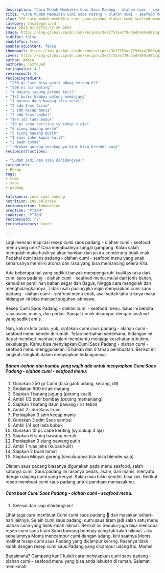 ```yaml
---
description: "Cara Mudah Membikin Cumi Saos Padang - olahan cumi - seafood menu yang Mantap"
title: "Cara Mudah Membikin Cumi Saos Padang - olahan cumi - seafood menu yang Mantap"
slug: 220-cara-mudah-membikin-cumi-saos-padang-olahan-cumi-seafood-menu-yang-mantap
category: Uncategorized
date: 2023-01-02T21:27:26.265Z
image: https://img-global.cpcdn.com/recipes/3e71f53ae779dda4/680x482cq70/cumi-saos-padang-olahan-cumi-seafood-menu-foto-resep-utama.jpg
hideToc: false
enableToc: true
enableTocContent: false
thumbnail: https://img-global.cpcdn.com/recipes/3e71f53ae779dda4/680x482cq70/cumi-saos-padang-olahan-cumi-seafood-menu-foto-resep-utama.jpg
cover: https://img-global.cpcdn.com/recipes/3e71f53ae779dda4/680x482cq70/cumi-saos-padang-olahan-cumi-seafood-menu-foto-resep-utama.jpg
author: Admin
authorAv: notfound
ratingvalue: 4.1
reviewcount: 3
recipeingredient:
- "250 gr Cumi bisa ganti udang kerang dll"
- "500 ml air matang"
- "1 batang jagung potong kecil"
- "1/2 butir bombay potong memanjang"
- "1 batang daun bawang iris tebal"
- "2 sdm Saos tiram"
- "3 sdm kecap manis"
- "3 sdm Saos sambal"
- "1/4 sdt lada bubuk"
- "10 pc cabe keriting sy cukup 4 aja"
- "6 siung bawang merah"
- "3 siung bawang putih"
- "1 ruas jahe kupas kulit"
- "2 buah tomat"
- " Minyak goreng secukupnya biar bisa blender saja"
recipeinstructions:

- "Sudah jadi dan siap dihidangkan!"
categories:
- Resep
tags:
- cumi
- saos
- padang

katakunci: cumi saos padang 
nutrition: 205 calories
recipecuisine: Indonesian
preptime: "PT26M"
cooktime: "PT38M"
recipeyield: "2"
recipecategory: Lunch

---
```





Lagi mencari inspirasi resep cumi saos padang - olahan cumi - seafood menu yang unik? Cara membuatnya sangat gampang. Kalau salah mengolah maka hasilnya akan hambar dan justru cenderung tidak enak. Padahal cumi saos padang - olahan cumi - seafood menu yang enak seharusnya memiliki aroma dan rasa yang bisa memancing selera Kita.





Ada beberapa hal yang sedikit banyak mempengaruhi kualitas rasa dari cumi saos padang - olahan cumi - seafood menu, mulai dari jenis bahan, kemudian pemilihan bahan segar dan Bagus, hingga cara mengolah dan menghidangkannya. Tidak usah pusing jika ingin menyiapkan cumi saos padang - olahan cumi - seafood menu enak,      asal sudah tahu triknya maka hidangan ini bisa menjadi suguhan istimewa.














Resep Cumi Saos Padang - olahan cumi - seafood menu. Saus ini bercita rasa asam, manis, dan pedas. Sangat cocok dicampur dengan seafood yang sedikit amis.






Nah, kali ini kita coba, yuk, ciptakan cumi saos padang - olahan cumi - seafood menu sendiri di rumah. Tetap berbahan sederhana, hidangan ini dapat memberi manfaat dalam membantu menjaga kesehatan tubuhmu sekeluarga. Kamu bisa menyiapkan Cumi Saos Padang - olahan cumi - seafood menu menggunakan 15 bahan dan 0 tahap pembuatan. Berikut ini langkah-langkah dalam menyiapkan hidangannya.

<!--inarticleads1-->

##### Bahan-bahan dan bumbu yang wajib ada untuk menyiapkan Cumi Saos Padang - olahan cumi - seafood menu:

1. Gunakan 250 gr Cumi (bisa ganti udang, kerang, dll)
1. Sediakan 500 ml air matang
1. Siapkan 1 batang jagung (potong kecil)
1. Ambil 1/2 butir bombay (potong memanjang)
1. Siapkan 1 batang daun bawang (iris tebal)
1. Ambil 2 sdm Saos tiram
1. Persiapkan 3 sdm kecap manis
1. Gunakan 3 sdm Saos sambal
1. Ambil 1/4 sdt lada bubuk
1. Gunakan 10 pc cabe keriting (sy cukup 4 aja)
1. Siapkan 6 siung bawang merah
1. Persiapkan 3 siung bawang putih
1. Ambil 1 ruas jahe (kupas kulit)
1. Siapkan 2 buah tomat
1. Siapkan  Minyak goreng (secukupnya biar bisa blender saja)


Olahan saus padang biasanya digunakan pada menu seafood, salah satunya cumi. Saus padang ini rasanya pedas, asam, dan manis, menyatu dengan daging cumi yang kenyal. Kalau mau bikin sendiri, bisa kok. Berikut resep membuat cumi saus padang untuk panduan memasakmu. 

<!--inarticleads2-->

##### Cara buat Cumi Saos Padang - olahan cumi - seafood menu:


1. Selesai dan siap dihidangkan!

Lihat juga cara membuat Cumi cumi saos padang 🦑 dan masakan sehari-hari lainnya. Selain cumi saus padang, cumi saus tiram jadi salah satu menu olahan cumi yang tidak kalah nikmat. Berikut ini Sedulur juga bisa mencoba resep cumi saus tiram Saori bawang bombay yang tak kalah nikmat. Jika sebelumnya Moms mencampur cumi dengan udang, kini saatnya Moms melihat resep cumi saus Padang yang dicampur kerang. Rasanya tidak kalah dengan resep cumi saus Padang yang dicampur udang lho, Moms! 

Bagaimana? Gampang kan? Itulah cara menyiapkan cumi saos padang - olahan cumi - seafood menu yang bisa anda lakukan di rumah. Selamat menikmati

